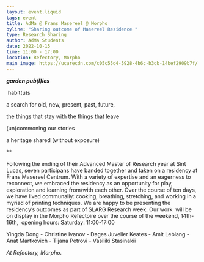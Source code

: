 ```yaml
---
layout: event.liquid
tags: event
title: AdMa @ Frans Masereel @ Morpho
byline: "Sharing outcome of Masereel Residence "
type: Research Sharing
author: AdMa Students
date: 2022-10-15
time: 11:00 - 17:00
location: Refectory, Morpho
main_image: https://ucarecdn.com/c05c55d4-5928-4b6c-b3db-14bef2909b7f/
---
```

***garden pub(l)ics***

 habit(u)s 

a search for old, new, present, past, future, 

the things that stay with the things that leave

(un)commoning our stories 

a heritage shared (without exposure)  

\*\*

Following the ending of their Advanced Master of Research year at Sint Lucas, seven participans have banded together and taken on a residency at Frans Masereel Centrum. With a variety of expertise and an eagerness to reconnect, we embraced the residency as an opportunity for play, exploration and learning from/with each other. Over the course of ten days, we have lived communally: cooking, breathing, stretching, and working in a myriad of printing techniques. We are happy to be presenting the residency’s outcomes as part of SLARG Research week. Our work  will be on display in the Morpho Refectoire over the course of the weekend, 14th-16th,  opening hours: Saturday: 11:00-17:00

Yingda Dong - Christine Ivanov - Dages Juvelier Keates - Amit Leblang - Anat Martkovich - Tijana Petrovi - Vasiliki Stasinakii

*At Refectory, Morpho.*